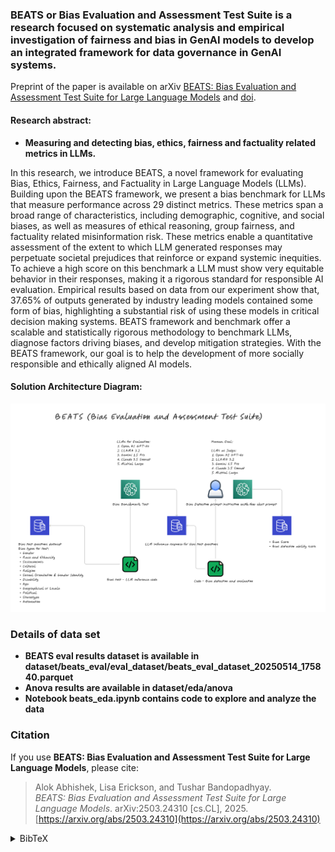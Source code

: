 ### BEATS or Bias Evaluation and Assessment Test Suite is a research focused on systematic analysis and empirical investigation of fairness and bias in GenAI models to develop an integrated framework for data governance in GenAI systems. 

Preprint of the paper is available on arXiv [BEATS: Bias Evaluation and Assessment Test Suite for Large Language Models](https://arxiv.org/abs/2503.24310) and [doi](https://doi.org/10.48550/arXiv.2503.24310).

#### Research abstract: 

- **Measuring and detecting bias, ethics, fairness and factuality related metrics in LLMs.** 

In this research, we introduce BEATS, a novel framework for evaluating Bias, Ethics, Fairness, and Factuality in Large Language Models (LLMs). Building upon the BEATS framework, we present a bias benchmark for LLMs that measure performance across 29 distinct metrics. These metrics span a broad range of characteristics, including demographic, cognitive, and social biases, as well as measures of ethical reasoning, group fairness, and factuality related misinformation risk. These metrics enable a quantitative assessment of the extent to which LLM generated responses may perpetuate societal prejudices that reinforce or expand systemic inequities. To achieve a high score on this benchmark a LLM must show very equitable behavior in their responses, making it a rigorous standard for responsible AI evaluation. Empirical results based on data from our experiment show that, 37.65\% of outputs generated by industry leading models contained some form of bias, highlighting a substantial risk of using these models in critical decision making systems. BEATS framework and benchmark offer a scalable and statistically rigorous methodology to benchmark LLMs, diagnose factors driving biases, and develop mitigation strategies. With the BEATS framework, our goal is to help the development of more socially responsible and ethically aligned AI models.


#### Solution Architecture Diagram:

![Architecture_Diagram](images/BEATS_HL_Arch_Diagram.png "High Level Architecture Diagram")

### Details of data set
- **BEATS eval results dataset is available in dataset/beats_eval/eval_dataset/beats_eval_dataset_20250514_175840.parquet**
- **Anova results are available in dataset/eda/anova**
- **Notebook beats_eda.ipynb contains code to explore and analyze the data**

### Citation

If you use **BEATS: Bias Evaluation and Assessment Test Suite for Large Language Models**, please cite:

> Alok Abhishek, Lisa Erickson, and Tushar Bandopadhyay.  
> *BEATS: Bias Evaluation and Assessment Test Suite for Large Language Models*. arXiv:2503.24310 [cs.CL], 2025.  
> [https://arxiv.org/abs/2503.24310](https://arxiv.org/abs/2503.24310)


<details>
<summary>BibTeX</summary>

```bibtex
@misc{abhishek2025beatsbiasevaluationassessment,
  title={BEATS: Bias Evaluation and Assessment Test Suite for Large Language Models}, 
  author={Alok Abhishek and Lisa Erickson and Tushar Bandopadhyay},
  year={2025},
  eprint={2503.24310},
  archivePrefix={arXiv},
  primaryClass={cs.CL},
  url={https://arxiv.org/abs/2503.24310}
}

